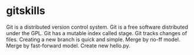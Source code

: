# gitskills
Git is a distributed version control system.
Git is a free software distributed under the GPL.
Git has a mutable index called stage.
Git tracks changes of files.
Creating a new branch is quick and simple.
Merge by no-ff model.
Merge by fast-forward model.
Create new hello.py.

